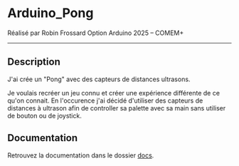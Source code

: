 # Arduino_Pong

Réalisé par Robin Frossard
Option Arduino 2025 – COMEM+

---

## Description

J'ai crée un "Pong" avec des capteurs de distances ultrasons. 

Je voulais recréer un jeu connu et créer une expérience différente de ce qu'on connait. En l'occurence j'ai décidé d'utiliser des capteurs de distances à ultrason afin de controller sa palette avec sa main sans utiliser de bouton ou de joystick.

## Documentation

Retrouvez la documentation dans le dossier [docs](docs/).
